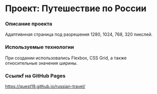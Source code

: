 # Проект: Путешествие по России

### Описание проекта

Адаптивнная страница под разрешения 1280, 1024, 768, 320 пикслей. 

### Используемые технологии

При создании использовались Flexbox, CSS Grid, а также относительные значения ширины.

### Cсылкf на GitHub Pages

https://quest19.github.io/russian-travel/
